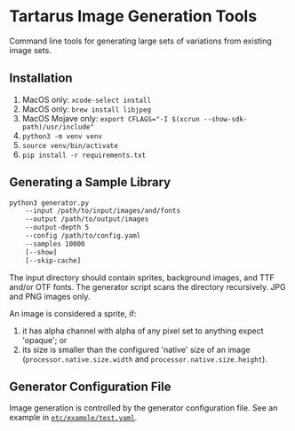 # Tartarus Image Generation Tools

Command line tools for generating large sets of variations from existing image sets. 


## Installation

1. MacOS only: `xcode-select install`
1. MacOS only: `brew install libjpeg`
1. MacOS Mojave only: `export CFLAGS="-I $(xcrun --show-sdk-path)/usr/include"`
1. `python3 -m venv venv`
1. `source venv/bin/activate`
1. `pip install -r requirements.txt`


## Generating a Sample Library

```bash
python3 generator.py
    --input /path/to/input/images/and/fonts
    --output /path/to/output/images
    --output-depth 5
    --config /path/to/config.yaml
    --samples 10000
    [--show]
    [--skip-cache]
```

The input directory should contain sprites, background images, and TTF and/or OTF fonts. The generator script scans the
directory recursively. JPG and PNG images only.

An image is considered a sprite, if: 

1. it has alpha channel with alpha of any pixel set to anything expect 'opaque'; or
2. its size is smaller than the configured 'native' size of an image
(`processor.native.size.width` and `processor.native.size.height`). 


## Generator Configuration File

Image generation is controlled by the generator configuration file. See an example in [`etc/example/test.yaml`](etc/example/test.yaml).

